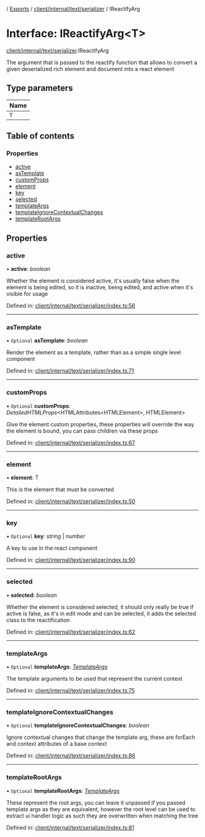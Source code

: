 [](../README.md) / [Exports](../modules.md) / [client/internal/text/serializer](../modules/client_internal_text_serializer.md) / IReactifyArg

# Interface: IReactifyArg<T\>

[client/internal/text/serializer](../modules/client_internal_text_serializer.md).IReactifyArg

The argument that is passed to the reactify function that allows to convert
a given deserialized rich element and document into a react element

## Type parameters

Name |
:------ |
`T` |

## Table of contents

### Properties

- [active](client_internal_text_serializer.ireactifyarg.md#active)
- [asTemplate](client_internal_text_serializer.ireactifyarg.md#astemplate)
- [customProps](client_internal_text_serializer.ireactifyarg.md#customprops)
- [element](client_internal_text_serializer.ireactifyarg.md#element)
- [key](client_internal_text_serializer.ireactifyarg.md#key)
- [selected](client_internal_text_serializer.ireactifyarg.md#selected)
- [templateArgs](client_internal_text_serializer.ireactifyarg.md#templateargs)
- [templateIgnoreContextualChanges](client_internal_text_serializer.ireactifyarg.md#templateignorecontextualchanges)
- [templateRootArgs](client_internal_text_serializer.ireactifyarg.md#templaterootargs)

## Properties

### active

• **active**: *boolean*

Whether the element is considered active, it's usually false when the element
is being edited, so it is inactive, being edited, and active when it's visible for
usage

Defined in: [client/internal/text/serializer/index.ts:56](https://github.com/onzag/itemize/blob/11a98dec/client/internal/text/serializer/index.ts#L56)

___

### asTemplate

• `Optional` **asTemplate**: *boolean*

Render the element as a template, rather than as a simple single level component

Defined in: [client/internal/text/serializer/index.ts:71](https://github.com/onzag/itemize/blob/11a98dec/client/internal/text/serializer/index.ts#L71)

___

### customProps

• `Optional` **customProps**: *DetailedHTMLProps*<HTMLAttributes<HTMLElement\>, HTMLElement\>

Give the element custom properties, these properties will override the way the element
is bound, you can pass children via these props

Defined in: [client/internal/text/serializer/index.ts:67](https://github.com/onzag/itemize/blob/11a98dec/client/internal/text/serializer/index.ts#L67)

___

### element

• **element**: T

This is the element that must be converted

Defined in: [client/internal/text/serializer/index.ts:50](https://github.com/onzag/itemize/blob/11a98dec/client/internal/text/serializer/index.ts#L50)

___

### key

• `Optional` **key**: *string* \| *number*

A key to use in the react component

Defined in: [client/internal/text/serializer/index.ts:90](https://github.com/onzag/itemize/blob/11a98dec/client/internal/text/serializer/index.ts#L90)

___

### selected

• **selected**: *boolean*

Whether the element is considered selected, it should only really be true if active
is false, as it's in edit mode and can be selected, it adds the selected class
to the reactification

Defined in: [client/internal/text/serializer/index.ts:62](https://github.com/onzag/itemize/blob/11a98dec/client/internal/text/serializer/index.ts#L62)

___

### templateArgs

• `Optional` **templateArgs**: [*TemplateArgs*](../classes/client_internal_text_serializer_template_args.templateargs.md)

The template arguments to be used that represent the current context

Defined in: [client/internal/text/serializer/index.ts:75](https://github.com/onzag/itemize/blob/11a98dec/client/internal/text/serializer/index.ts#L75)

___

### templateIgnoreContextualChanges

• `Optional` **templateIgnoreContextualChanges**: *boolean*

Ignore contextual changes that change the template arg, these are forEach and context
attributes of a base context

Defined in: [client/internal/text/serializer/index.ts:86](https://github.com/onzag/itemize/blob/11a98dec/client/internal/text/serializer/index.ts#L86)

___

### templateRootArgs

• `Optional` **templateRootArgs**: [*TemplateArgs*](../classes/client_internal_text_serializer_template_args.templateargs.md)

These represent the root args, you can leave it unpassed if you passed template args
as they are equivalent, however the root level can be used to extract ui handler logic
as such they are overwritten when matching  the tree

Defined in: [client/internal/text/serializer/index.ts:81](https://github.com/onzag/itemize/blob/11a98dec/client/internal/text/serializer/index.ts#L81)
